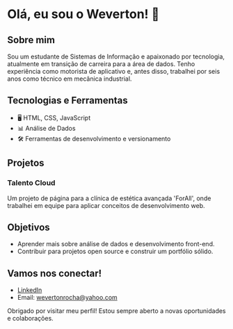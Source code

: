 # Olá, eu sou o Weverton! 👋

## Sobre mim
Sou um estudante de Sistemas de Informação e apaixonado por tecnologia, atualmente em transição de carreira para a área de dados. Tenho experiência como motorista de aplicativo e, antes disso, trabalhei por seis anos como técnico em mecânica industrial. 

## Tecnologias e Ferramentas
- 🖥️ HTML, CSS, JavaScript
- 📊 Análise de Dados
- 🛠️ Ferramentas de desenvolvimento e versionamento

## Projetos
### Talento Cloud
Um projeto de página para a clínica de estética avançada 'ForAll', onde trabalhei em equipe para aplicar conceitos de desenvolvimento web.

## Objetivos
- Aprender mais sobre análise de dados e desenvolvimento front-end.
- Contribuir para projetos open source e construir um portfólio sólido.

## Vamos nos conectar!
- [LinkedIn](https://www.linkedin.com/in/weverton-rocha-oficial/)
- Email: wevertonrocha@yahoo.com

Obrigado por visitar meu perfil! Estou sempre aberto a novas oportunidades e colaborações.

